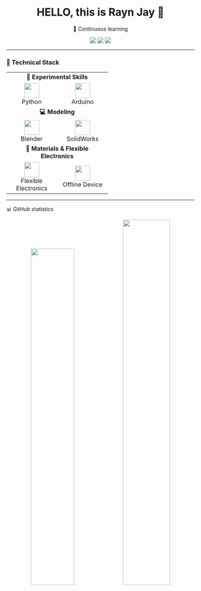 <!-- 个人档案组件式主页 -->

<h1 align="center">HELLO, this is Rayn Jay 👋</h1>
<p align="center">
🌱 Continuous learning 
</p>

<p align="center">
  <a href="mailto:majorh100110@gmail.com"><img src="https://img.shields.io/badge/Email-Contact-red?style=flat-square&logo=gmail" /></a>
  <a href="https://www.mrj.today"><img src="https://img.shields.io/badge/Portfolio-Visit-29b6f6?style=flat-square&logo=vercel" /></a>
  <a href="https://linkedin.com/in/renjiemei"><img src="https://img.shields.io/badge/LinkedIn-Connect-blue?style=flat-square&logo=linkedin" /></a>
</p>

---

### 🧰 Technical Stack 

<div align="center">

<table>
<tr>
  <td colspan="3" align="center"><strong>🧪 Experimental Skills</strong></td>
</tr>
<tr>
  <td align="center" width="120"><img src="https://cdn.simpleicons.org/python/3776AB" width="40"/><br/>Python</td>
  <td align="center" width="120"><img src="https://cdn.simpleicons.org/arduino/00979D" width="40"/><br/>Arduino</td>
</tr>

<tr>
  <td colspan="3" align="center"><strong>💻 Modeling</strong></td>
</tr>
<tr>
  <td align="center" width="120"><img src="https://cdn.simpleicons.org/blender/F5792A" width="40"/><br/>Blender</td>
  <td align="center" width="120"><img src="https://cdn.simpleicons.org/autodesk/0696D7" width="40"/><br/>SolidWorks</td>
</tr>

<tr>
  <td colspan="3" align="center"><strong>🧬 Materials & Flexible Electronics</strong></td>
</tr>
<tr>
  <td align="center" width="120"><img src="https://cdn.simpleicons.org/raspberrypi/A22846" width="40"/><br/>Flexible Electronics</td>
  <td align="center" width="120"><img src="https://cdn.simpleicons.org/raspberrypi/A22846" width="40"/><br/>Offline Device</td>
</tr>

</table>

</div>

---

📊 GitHub statistics
<p align="center"> <img src="https://github-readme-stats.vercel.app/api?username=MajorDionysus&show_icons=true&theme=dark&hide_border=true" width="48%" /> <img src="https://github-readme-streak-stats.herokuapp.com/?user=MajorDionysus&theme=dark&hide_border=true" width="50%" /> </p>
